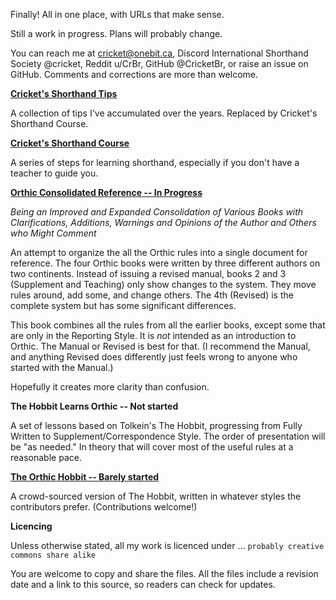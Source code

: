 Finally! All in one place, with URLs that make sense.

Still a work in progress. Plans will probably change.

You can reach me at cricket@onebit.ca, Discord International Shorthand Society @cricket, Reddit u/CrBr, GitHub @CricketBr, or raise an issue on GitHub. Comments and corrections are more than welcome.

**[Cricket's Shorthand Tips](cr-shorthand-tips.md)**

A collection of tips I've accumulated over the years. Replaced by Cricket's Shorthand Course.

**[Cricket's Shorthand Course](cr-shorthand-course.md)**

A series of steps for learning shorthand, especially if you don't have a teacher to guide you.

**[Orthic Consolidated Reference  -- In Progress](orth-cnsl-ref.md)**   

*Being an Improved and Expanded Consolidation of Various Books with Clarifications, Additions, Warnings and Opinions of the Author and Others who Might Comment*

An attempt to organize the all the Orthic rules into a single document for reference. The four Orthic books were written by three different authors on two continents. Instead of issuing a revised manual, books 2 and 3 (Supplement and Teaching) only show changes to the system. They move rules around, add some, and change others. The 4th (Revised) is the complete system but has some significant differences.

This book combines all the rules from all the earlier books, except some that are only in the Reporting Style. It is *not* intended as an introduction to Orthic. The Manual or Revised is best for that. (I recommend the Manual, and anything Revised does differently just feels wrong to anyone who started with the Manual.)

Hopefully it creates more clarity than confusion.

**The Hobbit Learns Orthic -- Not started**

A set of lessons based on Tolkein's The Hobbit, progressing from Fully Written to Supplement/Correspondence Style. The order of presentation will be "as needed." In theory that will cover most of the useful rules at a reasonable pace.

**[The Orthic Hobbit -- Barely started](orth-hobbit.md)**

A crowd-sourced version of The Hobbit, written in whatever styles the contributors prefer. (Contributions welcome!)

**Licencing**

Unless otherwise stated, all my work is licenced under ...
``` probably creative commons share alike ```

You are welcome to copy and share the files. All the files include a revision date and a link to this source, so readers can check for updates.



